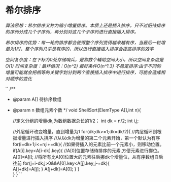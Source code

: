 # 希尔排序
*算法思想：希尔排序又称为缩小增量排序。本质上还是插入排序，只不过把待排序的序列分成几个子序列，再分别对这几个子序列进行直接插入排序。*

*希尔排序的优势：每一轮的排序都会使得整个序列变得越来越有序，当最后一轮增量为1时，整个序列几乎是有序的，所以进行直接插入排序会提高排序的效率*

*空间复杂度：在下标为0处存储哨兵，是常数个辅助空间大小，所以空间复杂度是O(1)*
*时间复杂度：最坏情况：O(n^2)	最好条件O(n^1.3)*
*不稳定排序:由于不同的增量可能就会把相等的关键字划分到两个直接插入排序中进行排序，可能会造成相对顺序的变化*

``
/**
 * @param A[] 待排序数组
 * @param n 数组元素个数
 */
void ShellSort(ElemType A[],int n){
	
	//定义分组的增量dk,为数组数据总长的1/2；
	int dk = n/2;
	int i,j;
	
	//外层循环改变增量，直到增量为1
	for(dk;dk>=1;dk=dk/2){
		//内层循环则根据增量进行插入排序
		//从以dk为增量的第二个元素开始，第一个默认为有序
		for(i=dk+1;i<=n;i+=dk){
			//如果待插入的元素比前一个元素小，则移动位置。
			if(A[i].key<A[i-dk].key){
				//A[0]位置存储待排序的元素,方便元素进行挪位。
				A[0]=A[i];
				//将所有比A[0]位置大的元素往后挪dk个增量位，从有序数组自后往前
				for(j=i-dk;j>0&&A[0].key<A[j].key;j-=dk){			
					A[j+dk]=A[j];
				}
				A[j+dk]=A[0];
			}
		}	
	}
}
``
